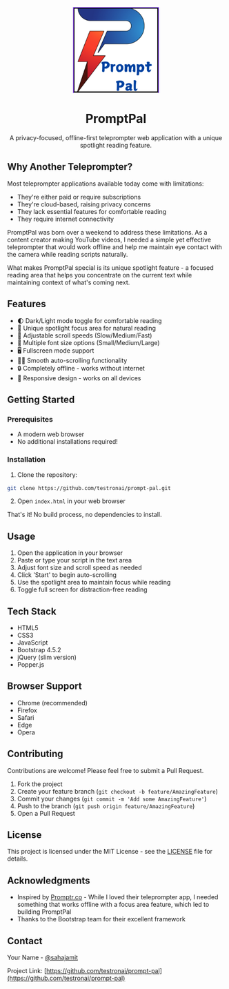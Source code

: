 <p align="center">
  <img src="logo.png" alt="PromptPal Logo" width="200"/>
</p>

<h1 align="center">PromptPal</h1>

<p align="center">
  A privacy-focused, offline-first teleprompter web application with a unique spotlight reading feature.
</p>

## Why Another Teleprompter?

Most teleprompter applications available today come with limitations:
- They're either paid or require subscriptions
- They're cloud-based, raising privacy concerns
- They lack essential features for comfortable reading
- They require internet connectivity

PromptPal was born over a weekend to address these limitations. As a content creator making YouTube videos, I needed a simple yet effective teleprompter that would work offline and help me maintain eye contact with the camera while reading scripts naturally.

What makes PromptPal special is its unique spotlight feature - a focused reading area that helps you concentrate on the current text while maintaining context of what's coming next.

## Features

- 🌓 Dark/Light mode toggle for comfortable reading
- 🎯 Unique spotlight focus area for natural reading
- 🔄 Adjustable scroll speeds (Slow/Medium/Fast)
- 📝 Multiple font size options (Small/Medium/Large)
- 🖥️ Fullscreen mode support
- 🏃‍♂️ Smooth auto-scrolling functionality
- 🔒 Completely offline - works without internet
- 📱 Responsive design - works on all devices

## Getting Started

### Prerequisites

- A modern web browser
- No additional installations required!

### Installation

1. Clone the repository:
```bash
git clone https://github.com/testronai/prompt-pal.git
```

2. Open `index.html` in your web browser

That's it! No build process, no dependencies to install.

## Usage

1. Open the application in your browser
2. Paste or type your script in the text area
3. Adjust font size and scroll speed as needed
4. Click 'Start' to begin auto-scrolling
5. Use the spotlight area to maintain focus while reading
6. Toggle full screen for distraction-free reading

## Tech Stack

- HTML5
- CSS3
- JavaScript
- Bootstrap 4.5.2
- jQuery (slim version)
- Popper.js

## Browser Support

- Chrome (recommended)
- Firefox
- Safari
- Edge
- Opera

## Contributing

Contributions are welcome! Please feel free to submit a Pull Request.

1. Fork the project
2. Create your feature branch (`git checkout -b feature/AmazingFeature`)
3. Commit your changes (`git commit -m 'Add some AmazingFeature'`)
4. Push to the branch (`git push origin feature/AmazingFeature`)
5. Open a Pull Request

## License

This project is licensed under the MIT License - see the [LICENSE](LICENSE) file for details.

## Acknowledgments

- Inspired by [Promptr.co](https://promptr.co/) - While I loved their teleprompter app, I needed something that works offline with a focus area feature, which led to building PromptPal
- Thanks to the Bootstrap team for their excellent framework

## Contact

Your Name - [@sahajamit](https://twitter.com/@sahajamit)

Project Link: [https://github.com/testronai/prompt-pal](https://github.com/testronai/prompt-pal)
